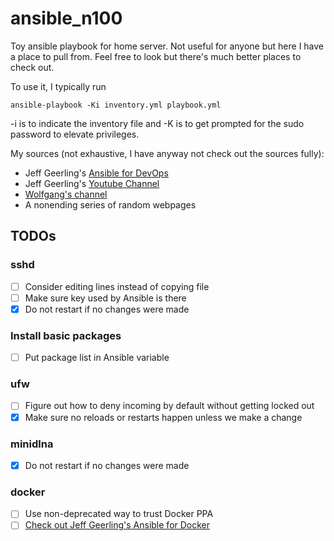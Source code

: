 # ansible_n100
Toy ansible playbook for home server. Not useful for anyone but here I have a place to pull from. Feel free to look but there's much better places to check out.

To use it, I typically run

```
ansible-playbook -Ki inventory.yml playbook.yml
```

-i is to indicate the inventory file and -K is to get prompted for the sudo password to elevate privileges.

My sources (not exhaustive, I have anyway not check out the sources fully):
 - Jeff Geerling's [Ansible for DevOps](https://www.ansiblefordevops.com/)
 - Jeff Geerling's [Youtube Channel](https://www.youtube.com/c/JeffGeerling)
 - [Wolfgang's channel](https://www.youtube.com/@WolfgangsChannel)
 - A nonending series of random webpages

## TODOs

### sshd

- [ ] Consider editing lines instead of copying file
- [ ] Make sure key used by Ansible is there
- [x] Do not restart if no changes were made

### Install basic packages

- [ ] Put package list in Ansible variable

### ufw

- [ ] Figure out how to deny incoming by default without getting locked out
- [x] Make sure no reloads or restarts happen unless we make a change

### minidlna

- [x] Do not restart if no changes were made

### docker

- [ ] Use non-deprecated way to trust Docker PPA
- [ ] [Check out Jeff Geerling's Ansible for Docker](https://github.com/geerlingguy/ansible-role-docker)
